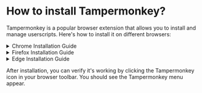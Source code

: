 # How to install Tampermonkey?

Tampermonkey is a popular browser extension that allows you to install and manage userscripts. Here's how to install it on different browsers:

<details>
<summary>Chrome Installation Guide</summary>

1. Install the TamperMonkey extension from the [Chrome Web Store](https://chrome.google.com/webstore/detail/tampermonkey/dhdgffkkebhmkfjojejmpbldmpobfkfo)

   ![Chrome Store](images/installing-tampermonkey/ComputerChromeInstall1.png)

2. Right-click the extension

   ![Right-click extension](images/installing-tampermonkey/ComputerChromeInstall2.png)

3. Left-click "Manage Extension"
4. Enable "Developer Mode"

   ![Developer Mode](images/installing-tampermonkey/ComputerChromeInstall3.png)

5. Enable "Allow user scripts"
</details>

<details>
<summary>Firefox Installation Guide</summary>

1. Install the TamperMonkey plugin from the [Firefox Add-ons page](https://addons.mozilla.org/en-US/firefox/addon/tampermonkey/)

   ![Firefox Add-ons](images/installing-tampermonkey/ComputerFirefoxInstall1.png)
</details>

<details>
<summary>Edge Installation Guide</summary>

1. Install the TamperMonkey plugin from [Edge Add-ons](https://microsoftedge.microsoft.com/addons/detail/tampermonkey/iikmkjmpaadaobahmlepeloendndfphd)

   ![Edge Add-ons](images/installing-tampermonkey/ComputerEdgeInstall1.png)

2. Right-click the extension

   ![Right-click extension](images/installing-tampermonkey/ComputerEdgeInstall2.png)

3. Left-click "Manage Extension"
4. Enable "Developer Mode"

   ![Developer Mode](images/installing-tampermonkey/ComputerEdgeInstall3.png)
</details>

After installation, you can verify it's working by clicking the Tampermonkey icon in your browser toolbar. You should see the Tampermonkey menu appear.

